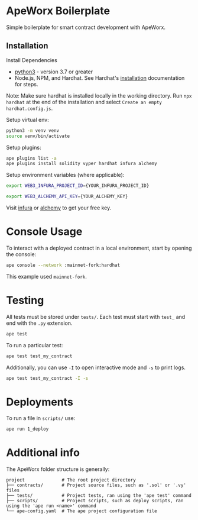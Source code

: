 # ApeWorx Boilerplate

Simple boilerplate for smart contract development with ApeWorx.

## Installation

Install Dependencies

- [python3](https://www.python.org/downloads) - version 3.7 or greater
- Node.js, NPM, and Hardhat. See Hardhat's [installation](https://hardhat.org/getting-started/#installation) documentation for steps.

Note: Make sure hardhat is installed locally in the working directory. Run `npx hardhat` at the end of the installation and select `Create an empty hardhat.config.js`.

Setup virtual env:

```bash
python3 -m venv venv
source venv/bin/activate
```

Setup plugins:

```bash
ape plugins list -a
ape plugins install solidity vyper hardhat infura alchemy
```

Setup environment variables (where applicable):

```bash
export WEB3_INFURA_PROJECT_ID={YOUR_INFURA_PROJECT_ID}

export WEB3_ALCHEMY_API_KEY={YOUR_ALCHEMY_KEY}
```

Visit [infura](https://infura.io/) or [alchemy](https://www.alchemy.com/) to get your free key.

# Console Usage

To interact with a deployed contract in a local environment, start by opening the console:

```bash
ape console --network :mainnet-fork:hardhat
```

This example used `mainnet-fork`.

# Testing

All tests must be stored under `tests/`. Each test must start with `test_` and end with the `.py` extension.

```bash
ape test
```

To run a particular test:

```bash
ape test test_my_contract
```

Additionally, you can use `-I` to open interactive mode and `-s` to print logs.

```bash
ape test test_my_contract -I -s
```

# Deployments

To run a file in `scripts/` use:

```bash
ape run 1_deploy
```

# Additional info

The ApeWorx folder structure is generally:

```
project              # The root project directory
├── contracts/       # Project source files, such as '.sol' or '.vy' files
├── tests/           # Project tests, ran using the 'ape test' command
├── scripts/         # Project scripts, such as deploy scripts, ran using the 'ape run <name>' command
└── ape-config.yaml  # The ape project configuration file
```
